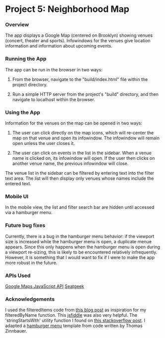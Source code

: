 # Project 5: Neighborhood Map


### Overview

The app displays a Google Map (centered on Brooklyn) showing venues (concert, theater and sports). Infowindows for the venues give location information and information about upcoming events. 

### Running the App

The app can be run in the browser in two ways:

1. From the browser, navigate to the "build/index.html" file within the project directory.

2. Run a simple HTTP server from the project's "build" directory, and then navigate to localhost within the browser.


### Using the App

Information for the venues on the map can be opened in two ways:

1. The user can click directly on the map icons, which will re-center the map on that venue and open its infowindow. The infowindow will remain open unless the user closes it.

2. The user can click on events in the list in the sidebar. When a venue name is clicked on, its infowindow will open. If the user then clicks on another venue name, the previous infowindow will close.

The venue list in the sidebar can be filtered by entering text into the filter text area. The list will then display only venues whose names include the entered text.

### Mobile UI

In the mobile view, the list and filter search bar are hidden until accessed via a hamburger menu.

### Future bug fixes

Currently, there is a bug in the hamburger menu behavior: if the viewport size is increased while the hamburger menu is open, a duplicate menue appears. Since this only happens when the hamburger menu is open during a viewport re-sizing, this is likely to be encountered relatively infrequently. However, it is something that I would want to fix if I were to make the app more robust in the future.


### APIs Used

[Google Maps JavaScript API](https://developers.google.com/maps/documentation/javascript/tutorial)
[Seatgeek](platform.seatgeek.com)





### Acknowledgements

I used the filteredItems code from [this blog post](http://www.knockmeout.net/2011/04/utility-functions-in-knockoutjs.html) as inspiration for my filteredByName function. This [jsfiddle](http://jsfiddle.net/rniemeyer/vdcUA/) was also very helpful. The 'stringStartsWith' utility function I found on [this stackoverflow post](http://stackoverflow.com/questions/28042344/filter-using-knockoutjs). I adapted a [hamburger menu](https://github.com/ymc-thzi/mobile-menu-hamburger) template from code written by Thomas Zinnbauer.

